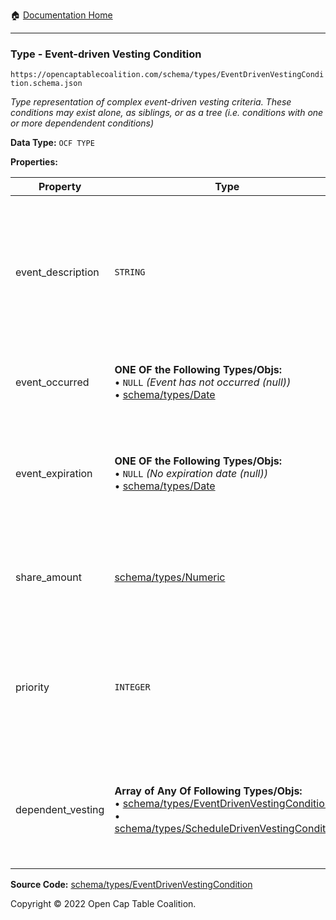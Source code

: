 :house: [Documentation Home](/README.md)

---

### Type - Event-driven Vesting Condition

`https://opencaptablecoalition.com/schema/types/EventDrivenVestingCondition.schema.json`

_Type representation of complex event-driven vesting criteria. These conditions may exist alone, as siblings, or as a tree (i.e. conditions with one or more dependendent conditions)_

**Data Type:** `OCF TYPE`

**Properties:**

| Property          | Type                                                                                                                                                                                                                                                              | Description                                                                                                     | Required   |
| ----------------- | ----------------------------------------------------------------------------------------------------------------------------------------------------------------------------------------------------------------------------------------------------------------- | --------------------------------------------------------------------------------------------------------------- | ---------- |
| event_description | `STRING`                                                                                                                                                                                                                                                          | Full detailed description of the vesting condition, whether it be milestone-based or some other specified event | `REQUIRED` |
| event_occurred    | **ONE OF the Following Types/Objs:**</br>&bull; `NULL` _(Event has not occurred (null))_</br>&bull; [schema/types/Date](/docs/schema/types/Date.md)                                                                                                               | Date of the event, if it has occurred already                                                                   | `REQUIRED` |
| event_expiration  | **ONE OF the Following Types/Objs:**</br>&bull; `NULL` _(No expiration date (null))_</br>&bull; [schema/types/Date](/docs/schema/types/Date.md)                                                                                                                   | Date by which event must be met to qualify, given that the condition carries an expiry                          | `REQUIRED` |
| share_amount      | [schema/types/Numeric](/docs/schema/types/Numeric.md)                                                                                                                                                                                                             | Number of shares which vest upon successfully meeting the condition                                             | `REQUIRED` |
| priority          | `INTEGER`                                                                                                                                                                                                                                                         | Given sibling conditions, this field determines the order by which conditions shall be applied                  | `REQUIRED` |
| dependent_vesting | **Array of Any Of Following Types/Objs:**</br>&bull; [schema/types/EventDrivenVestingCondition](/docs/schema/types/EventDrivenVestingCondition.md)</br>&bull; [schema/types/ScheduleDrivenVestingCondition](/docs/schema/types/ScheduleDrivenVestingCondition.md) | Additional vesting conditions which become operative once this condition is met                                 | -          |

**Source Code:** [schema/types/EventDrivenVestingCondition](/schema/types/EventDrivenVestingCondition.schema.json)

Copyright © 2022 Open Cap Table Coalition.
